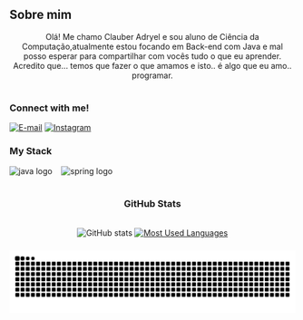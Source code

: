 ## Sobre mim


<p align="center">Olá! Me chamo Clauber Adryel e sou aluno de Ciência da Computação,atualmente estou focando em Back-end com Java e mal posso esperar para compartilhar com vocês tudo o que eu aprender. Acredito que... temos que fazer o que amamos e isto.. é algo que eu amo.. programar.
  
#

<img align="right" alt="" height="190px" src="./src/study.gif">

<h3 align="left">Connect with me!</h3>

[![E-mail](https://img.shields.io/badge/-Email-000?style=for-the-badge&logo=microsoft-outlook&logoColor=FF00F6&color:FFF)](mailto:adryel0713@gmail.com)
[![Instagram](https://img.shields.io/badge/-Instagram-000?style=for-the-badge&logo=instagram&logoColor=FF00F6&color:FFF)](https://www.instagram.com/adryel0713/)


<h3 align="left">My Stack</h3>

<div align="left">
  <img src="https://cdn.jsdelivr.net/gh/devicons/devicon/icons/java/java-original.svg" height="25" alt="java logo"  />
  <img width="8" />
  <img src="https://cdn.jsdelivr.net/gh/devicons/devicon/icons/spring/spring-original.svg" height="25" alt="spring logo"  />
  <img width="8" />
</div>

#

<div style="text-align: center;" align="center">
  <h3> GitHub Stats </h3>
  <br>
  <img src="https://github-readme-stats-git-masterrstaa-rickstaa.vercel.app/api?username=Adryel0713&hide_title=true&show_icons=true&include_all_commits=false&count_private=true&line_height=25&hide=issues&bg_color=000&title_color=FF00F6&text_color=FFF&border_radius=3&border_color=36123c&icon_color=FF00F6&theme=jolly" alt="GitHub stats">

  <a href="https://github.com/Adryel0713/github-readme-stats">
    <img src="https://github-readme-stats-git-masterrstaa-rickstaa.vercel.app/api/top-langs/?username=Adryel0713&line_height=10&card_width=290&layout=compact&hide_title=false&count_private=true&langs_count=4&show_icons=true&title_color=FF00F6&hide=html,scss,less&bg_color=000&text_color=8B8B8B&border_radius=3&border_color=561760&count_private=true" alt="Most Used Languages">
  </a>
</div>

###
<picture align="center">
  <source media="(prefers-color-scheme: dark)" srcset="https://raw.githubusercontent.com/Adryel0713/Adryel0713/output/github-contribution-grid-snake-dark.svg">
  <source media="(prefers-color-scheme: light)" srcset="https://raw.githubusercontent.com/Adryel0713/Adryel0713/output/github-contribution-grid-snake-dark.svg">
  <img align="center" alt="github contribution grid snake animation" src="https://raw.githubusercontent.com/Adryel0713/Adryel0713/output/github-contribution-grid-snake.svg">
</picture>

